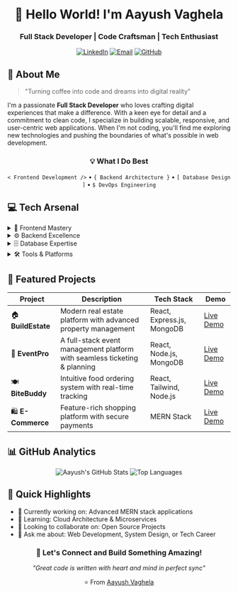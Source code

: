 <div align="center">

# 👋 Hello World! I'm Aayush Vaghela
### Full Stack Developer | Code Craftsman | Tech Enthusiast

[![LinkedIn](https://img.shields.io/badge/LinkedIn-0077B5?style=for-the-badge&logo=linkedin&logoColor=white)](https://www.linkedin.com/in/aayush-vaghela-a50a65194/)
[![Email](https://img.shields.io/badge/Gmail-D14836?style=for-the-badge&logo=gmail&logoColor=white)](mailto:aayushvaghela12@gmail.com)
[![GitHub](https://img.shields.io/badge/GitHub-100000?style=for-the-badge&logo=github&logoColor=white)](https://github.com/AAYUSH412)

</div>

## 🚀 About Me
> "Turning coffee into code and dreams into digital reality"

I'm a passionate **Full Stack Developer** who loves crafting digital experiences that make a difference. With a keen eye for detail and a commitment to clean code, I specialize in building scalable, responsive, and user-centric web applications. When I'm not coding, you'll find me exploring new technologies and pushing the boundaries of what's possible in web development.

<div align="center">

### 💡 What I Do Best
`< Frontend Development />` • `{ Backend Architecture }` • `[ Database Design ]` • `$ DevOps Engineering`

</div>

## 💻 Tech Arsenal

<details>
<summary>🎨 Frontend Mastery</summary>

- ![React](https://img.shields.io/badge/React-61DAFB?style=for-the-badge&logo=react&logoColor=black) 
- ![Tailwind CSS](https://img.shields.io/badge/Tailwind_CSS-38B2AC?style=for-the-badge&logo=tailwind-css&logoColor=white)
- ![JavaScript](https://img.shields.io/badge/JavaScript-F7DF1E?style=for-the-badge&logo=javascript&logoColor=black)
- ![TypeScript](https://img.shields.io/badge/TypeScript-3178C6?style=for-the-badge&logo=typescript&logoColor=white)
</details>

<details>
<summary>⚙️ Backend Excellence</summary>

- ![Node.js](https://img.shields.io/badge/Node.js-339933?style=for-the-badge&logo=nodedotjs&logoColor=white)
- ![Express.js](https://img.shields.io/badge/Express.js-000000?style=for-the-badge&logo=express&logoColor=white)
</details>

<details>
<summary>🗄️ Database Expertise</summary>

- ![MongoDB](https://img.shields.io/badge/MongoDB-4EA94B?style=for-the-badge&logo=mongodb&logoColor=white)
- ![MySQL](https://img.shields.io/badge/MySQL-4479A1?style=for-the-badge&logo=mysql&logoColor=white)
</details>

<details>
<summary>🛠️ Tools & Platforms</summary>

- ![Git](https://img.shields.io/badge/Git-F05032?style=for-the-badge&logo=git&logoColor=white)
- ![Docker](https://img.shields.io/badge/Docker-2496ED?style=for-the-badge&logo=docker&logoColor=white)
- ![AWS](https://img.shields.io/badge/AWS-232F3E?style=for-the-badge&logo=amazon-aws&logoColor=white)
- ![Firebase](https://img.shields.io/badge/Firebase-FFCA28?style=for-the-badge&logo=firebase&logoColor=black)
</details>

## 🌟 Featured Projects

<div align="center">

| Project | Description | Tech Stack | Demo |
|---------|-------------|------------|------|
| 🏠 **BuildEstate** | Modern real estate platform with advanced property management | React, Express.js, MongoDB | [Live Demo](https://buildestate.vercel.app) |
| 🎉 **EventPro** | A full-stack event management platform with seamless ticketing & planning | React, Node.js, MongoDB | [Live Demo](https://eventpro-frontend.vercel.app/) |
| 🍽️ **BiteBuddy** | Intuitive food ordering system with real-time tracking | React, Tailwind, Node.js | [Live Demo](https://bite-buddy-food.vercel.app) |
| 🛍️ **E-Commerce** | Feature-rich shopping platform with secure payments | MERN Stack | [Live Demo](https://e-commerce-website-frontend-ashy.vercel.app/) |

</div>

## 📊 GitHub Analytics

<div align="center">

![Aayush's GitHub Stats](https://github-readme-stats.vercel.app/api?username=AAYUSH412&show_icons=true&theme=radical)
![Top Languages](https://github-readme-stats.vercel.app/api/top-langs/?username=AAYUSH412&layout=compact&theme=radical)

</div>

## 🎯 Quick Highlights

- 🔭 Currently working on: Advanced MERN stack applications
- 🌱 Learning: Cloud Architecture & Microservices
- 👯 Looking to collaborate on: Open Source Projects
- 💬 Ask me about: Web Development, System Design, or Tech Career


<div align="center">

### 🤝 Let's Connect and Build Something Amazing!

*"Great code is written with heart and mind in perfect sync"*

⭐️ From [Aayush Vaghela](https://github.com/AAYUSH412)

</div>
